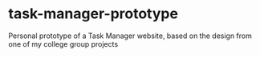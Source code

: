 # task-manager-prototype
Personal prototype of a Task Manager website, based on the design from one of my college group projects
